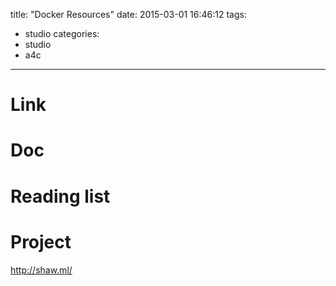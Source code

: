 title: "Docker Resources"
date: 2015-03-01 16:46:12
tags:
- studio
categories:
- studio
- a4c

---

# Link

# Doc

# Reading list

# Project


http://shaw.ml/
